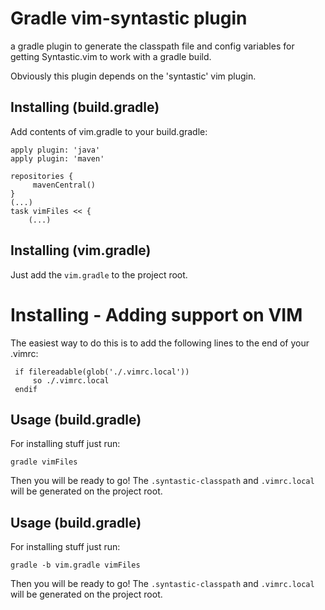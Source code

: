 # Gradle vim-syntastic plugin
a gradle plugin to generate the classpath file and config variables for getting
Syntastic.vim to work with a gradle build.

Obviously this plugin depends on the 'syntastic' vim plugin.
 
## Installing (build.gradle)
Add contents of vim.gradle to your build.gradle:

    apply plugin: 'java'
    apply plugin: 'maven'
     
    repositories {
         mavenCentral()
    }
    (...)
    task vimFiles << {
        (...)

## Installing (vim.gradle)
Just add the `vim.gradle` to the project root.

# Installing - Adding support on VIM
The easiest way to do this is to add the following lines to the end of your .vimrc:
 
     if filereadable(glob('./.vimrc.local'))
         so ./.vimrc.local
     endif
     
## Usage (build.gradle)
For installing stuff just run:

    gradle vimFiles

Then you will be ready to go! The `.syntastic-classpath` and `.vimrc.local` will be generated on the project root.

## Usage (build.gradle)
For installing stuff just run:

    gradle -b vim.gradle vimFiles

Then you will be ready to go! The `.syntastic-classpath` and `.vimrc.local` will be generated on the project root.

 
 


